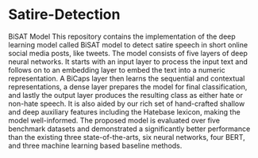 # Satire-Detection

BiSAT Model
This repository contains the implementation of the deep learning model called BiSAT model to detect satire speech in short online social media posts, like tweets. The model consists of five layers of deep neural networks. It starts with an input layer to process the input text and follows on to an embedding layer to embed the text into a numeric representation. A BiCaps layer then learns the sequential and contextual representations, a dense layer prepares the model for final classification, and lastly the output layer produces the resulting class as either hate or non-hate speech. It is also aided by our rich set of hand-crafted shallow and deep auxiliary features including the Hatebase lexicon, making the model well-informed. The proposed model is evaluated over five benchmark datasets and demonstrated a significantly better performance than the existing three state-of-the-arts, six neural networks, four BERT, and three machine learning based baseline methods.
